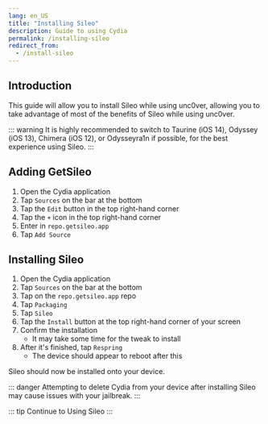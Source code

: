 ```yaml
---
lang: en_US
title: "Installing Sileo"
description: Guide to using Cydia
permalink: /installing-sileo
redirect_from:
  - /install-sileo
---
```


## Introduction

This guide will allow you to install Sileo while using unc0ver, allowing you to take advantage of most of the benefits of Sileo while using unc0ver.

::: warning
It is highly recommended to switch to <router-link to="/installing-taurine">Taurine</router-link> (iOS 14), <router-link to="/installing-odyssey">Odyssey</router-link> (iOS 13), <router-link to="/installing-chimera">Chimera</router-link> (iOS 12), or <router-link to="/installing-odysseyra1n">Odysseyra1n</router-link> if possible, for the best experience using Sileo.
:::

## Adding GetSileo

1. Open the Cydia application
1. Tap `Sources` on the bar at the bottom
1. Tap the `Edit` button in the top right-hand corner
1. Tap the `+` icon in the top right-hand corner
1. Enter in `repo.getsileo.app`
1. Tap `Add Source`

## Installing Sileo

1. Open the Cydia application
1. Tap `Sources` on the bar at the bottom
1. Tap on the `repo.getsileo.app` repo
1. Tap `Packaging`
1. Tap `Sileo`
1. Tap the `Install` button at the top right-hand corner of your screen
1. Confirm the installation
    - It may take some time for the tweak to install
1. After it's finished, tap `Respring`
    - The device should appear to reboot after this

Sileo should now be installed onto your device.

::: danger
Attempting to delete Cydia from your device after installing Sileo may cause issues with your jailbreak.
:::

::: tip
Continue to <router-link to="/using-sileo">Using Sileo</router-link>
:::